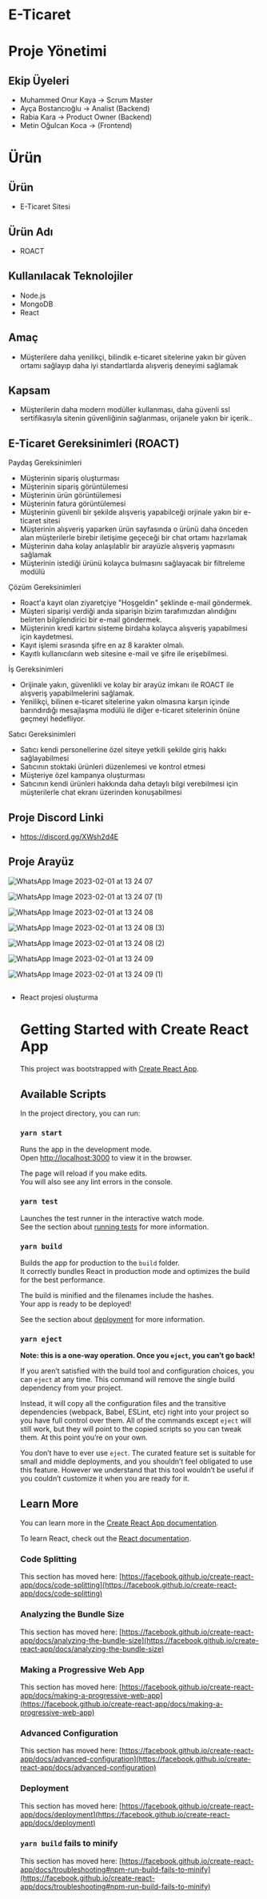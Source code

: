 
# E-Ticaret

# Proje Yönetimi

## Ekip Üyeleri

- Muhammed Onur Kaya -> Scrum Master
- Ayça Bostancıoğlu -> Analist (Backend)
- Rabia Kara -> Product Owner (Backend)
- Metin Oğulcan Koca -> (Frontend)


# Ürün
## Ürün

- E-Ticaret Sitesi

## Ürün Adı

- ROACT

## Kullanılacak Teknolojiler

- Node.js
- MongoDB
- React

## Amaç

- Müşterilere daha yenilikçi, bilindik e-ticaret sitelerine yakın bir güven ortamı sağlayıp daha iyi standartlarda alışveriş deneyimi sağlamak 

## Kapsam

- Müşterilerin daha modern modüller kullanması, daha güvenli ssl sertifikasıyla sitenin güvenliğinin sağlanması, orijanele yakın bir içerik..

## E-Ticaret Gereksinimleri (ROACT)

Paydaş Gereksinimleri
- Müşterinin sipariş oluşturması
- Müşterinin sipariş görüntülemesi
- Müşterinin ürün görüntülemesi
- Müşterinin fatura görüntülemesi
- Müşterinin güvenli bir şekilde alışveriş yapabilceği orjinale yakın bir e-ticaret sitesi 
- Müşterinin alışveriş yaparken ürün sayfasında o ürünü daha önceden alan müşterilerle birebir iletişime geçeceği bir chat ortamı hazırlamak
- Müşterinin daha kolay anlaşılablir bir arayüzle alışveriş yapmasını sağlamak
- Müşterinin istediği ürünü kolayca bulmasını sağlayacak bir filtreleme modülü

Çözüm Gereksinimleri
- Roact'a kayıt olan ziyaretçiye "Hoşgeldin" şeklinde e-mail göndermek.
- Müşteri siparişi verdiği anda siparişin bizim tarafımızdan alındığını belirten bilgilendirici bir e-mail göndermek.
- Müşterinin kredi kartını sisteme birdaha kolayca alışveriş yapabilmesi için kaydetmesi.
- Kayıt işlemi sırasında şifre en az 8 karakter olmalı.
- Kayıtlı kullanıcıların web sitesine e-mail ve şifre ile erişebilmesi.

İş Gereksinimleri
- Orijinale yakın, güvenlikli ve kolay bir arayüz imkanı ile ROACT ile alışveriş yapabilmelerini sağlamak.
- Yenilikçi, bilinen e-ticaret sitelerine yakın olmasına karşın içinde barındırdığı mesajlaşma modülü ile diğer e-ticaret sitelerinin önüne geçmeyi hedefliyor.

Satıcı Gereksinimleri
- Satıcı kendi personellerine özel siteye yetkili şekilde giriş hakkı sağlayabilmesi
- Satıcının stoktaki ürünleri düzenlemesi ve kontrol etmesi
- Müşteriye özel kampanya oluşturması
- Satıcının kendi ürünleri hakkında daha detaylı bilgi verebilmesi için müşterilerle chat ekranı üzerinden konuşabilmesi 

## Proje Discord Linki

- https://discord.gg/XWsh2d4E

## Proje Arayüz

![WhatsApp Image 2023-02-01 at 13 24 07](https://user-images.githubusercontent.com/100594545/216579656-1b378cb7-6d44-42d7-80fa-8f9a4969a7f1.jpeg)

![WhatsApp Image 2023-02-01 at 13 24 07 (1)](https://user-images.githubusercontent.com/100594545/216579654-af1a5f2b-6825-4d40-bd59-416de8fabd70.jpeg)

![WhatsApp Image 2023-02-01 at 13 24 08](https://user-images.githubusercontent.com/100594545/216579648-5a2668bd-49a9-4113-aa30-3fa47301499e.jpeg)

![WhatsApp Image 2023-02-01 at 13 24 08 (3)](https://user-images.githubusercontent.com/100594545/216579659-07b23f0b-e56e-4746-b0d4-5127f2da3529.jpeg)

![WhatsApp Image 2023-02-01 at 13 24 08 (2)](https://user-images.githubusercontent.com/100594545/216579673-d5368fe9-6d59-41f6-9c11-5ce4f2aa6101.jpeg)

![WhatsApp Image 2023-02-01 at 13 24 09](https://user-images.githubusercontent.com/100594545/216579672-5f5c2a68-300d-46a8-afc2-84124c038dc2.jpeg)

![WhatsApp Image 2023-02-01 at 13 24 09 (1)](https://user-images.githubusercontent.com/100594545/216579668-cffaa93e-c354-4f60-b795-1b34d4b3d83e.jpeg)

## 

- React projesi oluşturma 
    # Getting Started with Create React App

    This project was bootstrapped with [Create React App](https://github.com/facebook/create-react-app).

    ## Available Scripts

    In the project directory, you can run:

    ### `yarn start`

    Runs the app in the development mode.\
    Open [http://localhost:3000](http://localhost:3000) to view it in the browser.

    The page will reload if you make edits.\
    You will also see any lint errors in the console.

    ### `yarn test`

    Launches the test runner in the interactive watch mode.\
    See the section about [running tests](https://facebook.github.io/create-react-app/docs/running-tests) for more information.

    ### `yarn build`

    Builds the app for production to the `build` folder.\
    It correctly bundles React in production mode and optimizes the build for the best performance.

    The build is minified and the filenames include the hashes.\
    Your app is ready to be deployed!

    See the section about [deployment](https://facebook.github.io/create-react-app/docs/deployment) for more information.

    ### `yarn eject`

    **Note: this is a one-way operation. Once you `eject`, you can’t go back!**

    If you aren’t satisfied with the build tool and configuration choices, you can `eject` at any time. This command will remove the single build dependency from your project.

    Instead, it will copy all the configuration files and the transitive dependencies (webpack, Babel, ESLint, etc) right into your project so you have full control over them. All of the commands except `eject` will still work, but they will point to the copied scripts so you can tweak them. At this point you’re on your own.

    You don’t have to ever use `eject`. The curated feature set is suitable for small and middle deployments, and you shouldn’t feel obligated to use this feature. However we understand that this tool wouldn’t be useful if you couldn’t customize it when you are ready for it.

    ## Learn More

    You can learn more in the [Create React App documentation](https://facebook.github.io/create-react-app/docs/getting-started).

    To learn React, check out the [React documentation](https://reactjs.org/).

    ### Code Splitting

    This section has moved here: [https://facebook.github.io/create-react-app/docs/code-splitting](https://facebook.github.io/create-react-app/docs/code-splitting)

    ### Analyzing the Bundle Size

    This section has moved here: [https://facebook.github.io/create-react-app/docs/analyzing-the-bundle-size](https://facebook.github.io/create-react-app/docs/analyzing-the-bundle-size)

    ### Making a Progressive Web App

    This section has moved here: [https://facebook.github.io/create-react-app/docs/making-a-progressive-web-app](https://facebook.github.io/create-react-app/docs/making-a-progressive-web-app)

    ### Advanced Configuration

    This section has moved here: [https://facebook.github.io/create-react-app/docs/advanced-configuration](https://facebook.github.io/create-react-app/docs/advanced-configuration)

    ### Deployment

    This section has moved here: [https://facebook.github.io/create-react-app/docs/deployment](https://facebook.github.io/create-react-app/docs/deployment)

    ### `yarn build` fails to minify

    This section has moved here: [https://facebook.github.io/create-react-app/docs/troubleshooting#npm-run-build-fails-to-minify](https://facebook.github.io/create-react-app/docs/troubleshooting#npm-run-build-fails-to-minify)

